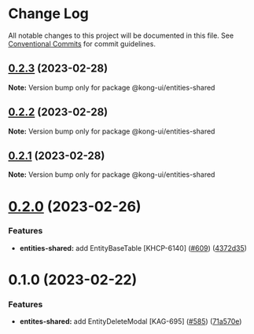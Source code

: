 # Change Log

All notable changes to this project will be documented in this file.
See [Conventional Commits](https://conventionalcommits.org) for commit guidelines.

## [0.2.3](https://github.com/Kong/shared-ui-components/compare/@kong-ui/entities-shared@0.2.2...@kong-ui/entities-shared@0.2.3) (2023-02-28)

**Note:** Version bump only for package @kong-ui/entities-shared





## [0.2.2](https://github.com/Kong/shared-ui-components/compare/@kong-ui/entities-shared@0.2.1...@kong-ui/entities-shared@0.2.2) (2023-02-28)

**Note:** Version bump only for package @kong-ui/entities-shared





## [0.2.1](https://github.com/Kong/shared-ui-components/compare/@kong-ui/entities-shared@0.2.0...@kong-ui/entities-shared@0.2.1) (2023-02-28)

**Note:** Version bump only for package @kong-ui/entities-shared





# [0.2.0](https://github.com/Kong/shared-ui-components/compare/@kong-ui/entities-shared@0.1.0...@kong-ui/entities-shared@0.2.0) (2023-02-26)


### Features

* **entities-shared:** add EntityBaseTable [KHCP-6140] ([#609](https://github.com/Kong/shared-ui-components/issues/609)) ([4372d35](https://github.com/Kong/shared-ui-components/commit/4372d35e07e8e3fff6b2dc6a25250dabb3f2098b))





# 0.1.0 (2023-02-22)


### Features

* **entites-shared:** add EntityDeleteModal [KAG-695] ([#585](https://github.com/Kong/shared-ui-components/issues/585)) ([71a570e](https://github.com/Kong/shared-ui-components/commit/71a570e8f777246b70950d867ea12caf4e443d4c))
